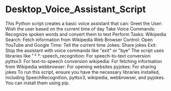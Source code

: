 # Desktop_Voice_Assistant_Script

This Python script creates a basic voice assistant that can:
Greet the User: Wish the user based on the current time of day
Take Voice Commands: Recognize spoken words and convert them to text
Perform Tasks:
Wikipedia Search: Fetch information from Wikipedia
Web Browser Control: Open YouTube and Google
Time: Tell the current time
Jokes: Share jokes
Exit: Stop the assistant with voice commands like "exit" or "bye"
The script uses libraries like ¹ ² ³:
speech_recognition: For speech-to-text conversion
pyttsx3: For text-to-speech conversion
wikipedia: For fetching information from Wikipedia
webbrowser: For opening websites
pyjokes: For sharing jokes
To run this script, ensure you have the necessary libraries installed, including SpeechRecognition, pyttsx3, wikipedia, webbrowser, and pyjokes. You can install them using pip.
